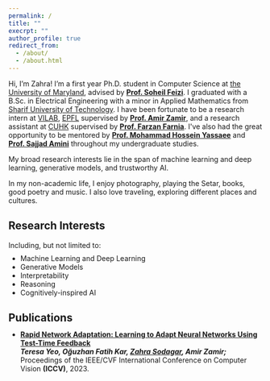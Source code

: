 ```yaml
---
permalink: /
title: ""
execrpt: ""
author_profile: true
redirect_from: 
  - /about/
  - /about.html
---
```


Hi, I’m Zahra! I’m a first year Ph.D. student in Computer Science at <a href="https://www.cs.umd.edu/">the University of Maryland</a>, advised by <a href="https://www.cs.umd.edu/~sfeizi/"><b>Prof. Soheil Feizi</b></a>. I graduated with a B.Sc. in Electrical Engineering with a minor in Applied Mathematics from <a href="https://en.sharif.edu/">Sharif University of Technology</a>. 
 I have been fortunate to be a research intern at 
<a href="https://vilab.epfl.ch/">VILAB</a>,
<a href="https://www.epfl.ch/">EPFL</a> supervised by 
<a href="https://vilab.epfl.ch/zamir/"><b>Prof. Amir Zamir</b></a>, 
and a research assistant at 
<a href="https://www.cuhk.edu.hk/english/index.html">CUHK</a> supervised by 
<a href="https://www.cse.cuhk.edu.hk/people/faculty/farzan-farnia/"><b>Prof. Farzan Farnia</b></a>.
I've also had the great opportunity to be mentored by 
<a href="https://scholar.google.com/citations?user=Y6vuiBUAAAAJ&hl=en"><b>Prof. Mohammad Hossein Yassaee</b></a>
and 
<a href="https://scholar.google.com/citations?user=24GngZYAAAAJ&hl=en"><b>Prof. Sajjad Amini</b></a> throughout my undergraduate studies.


My broad research interests lie in the span of machine learning and deep learning, generative models, and trustworthy AI.

In my non-academic life, I enjoy photography, playing the Setar, books, good poetry and music. I also love traveling, exploring different places and cultures. 

Research Interests
------
Including, but not limited to:
<ul style="margin-top: -1%;" markdown='1'>
<li> Machine Learning and Deep Learning</li>
<li> Generative Models</li>
<li> Interpretability</li>
<li> Reasoning</li>
<li> Cognitively-inspired AI</li>
</ul>

Publications
------
<ul style="margin-top: -1%;" markdown='1'>
<li><a href="https://rapid-network-adaptation.epfl.ch/"><b>Rapid Network Adaptation: Learning to Adapt Neural Networks Using Test-Time Feedback</b></a>
  <br>
  <em><b>Teresa Yeo, Oğuzhan Fatih Kar, <u>Zahra Sodagar</u>, Amir Zamir;</b></em> Proceedings of the IEEE/CVF International Conference on Computer Vision <b>(ICCV)</b>, 2023.
</li>
</ul>





